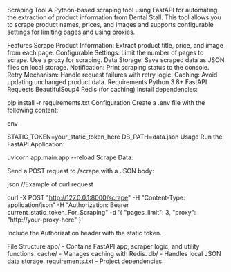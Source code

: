 Scraping Tool
A Python-based scraping tool using FastAPI for automating the extraction of product information from Dental Stall. This tool allows you to scrape product names, prices, and images and supports configurable settings for limiting pages and using proxies.

Features
Scrape Product Information: Extract product title, price, and image from each page.
Configurable Settings:
Limit the number of pages to scrape.
Use a proxy for scraping.
Data Storage: Save scraped data as JSON files on local storage.
Notification: Print scraping status to the console.
Retry Mechanism: Handle request failures with retry logic.
Caching: Avoid updating unchanged product data.
Requirements
Python 3.8+
FastAPI
Requests
BeautifulSoup4
Redis (for caching)
Install dependencies:


pip install -r requirements.txt
Configuration
Create a .env file with the following content:

env

STATIC_TOKEN=your_static_token_here
DB_PATH=data.json
Usage
Run the FastAPI Application:


uvicorn app.main:app --reload
Scrape Data:

Send a POST request to /scrape with a JSON body:

json
//Example of curl request

curl -X POST "http://127.0.0.1:8000/scrape" -H "Content-Type: application/json" -H "Authorization: Bearer current_static_token_For_Scraping" -d '{
    "pages_limit": 3,
    "proxy": "http://your-proxy-here"
}'

Include the Authorization header with the static token.

File Structure
app/ - Contains FastAPI app, scraper logic, and utility functions.
cache/ - Manages caching with Redis.
db/ - Handles local JSON data storage.
requirements.txt - Project dependencies.